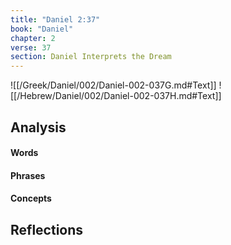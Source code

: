 ```yaml
---
title: "Daniel 2:37"
book: "Daniel"
chapter: 2
verse: 37
section: Daniel Interprets the Dream
---
```

![[/Greek/Daniel/002/Daniel-002-037G.md#Text]]
![[/Hebrew/Daniel/002/Daniel-002-037H.md#Text]]

## Analysis

#### Words

#### Phrases

#### Concepts

## Reflections
